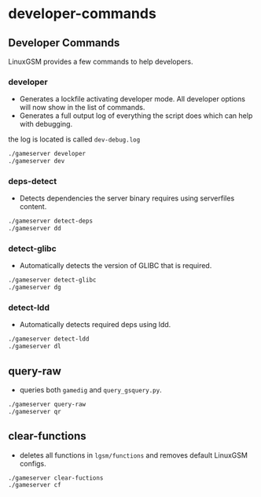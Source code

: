 # developer-commands

## Developer Commands

LinuxGSM provides a few commands to help developers.

### developer

* Generates a lockfile activating developer mode. All developer options will now show in the list of commands.
* Generates a full output log of everything the script does which can help with debugging.

the log is located is called `dev-debug.log`

```bash
./gameserver developer
./gameserver dev
```

### deps-detect

* Detects dependencies the server binary requires using serverfiles content.

```bash
./gameserver detect-deps
./gameserver dd
```

### detect-glibc

* Automatically detects the version of GLIBC that is required.

```bash
./gameserver detect-glibc
./gameserver dg
```

### detect-ldd

* Automatically detects required deps using ldd.

```bash
./gameserver detect-ldd
./gameserver dl
```

## query-raw

* queries both `gamedig` and `query_gsquery.py`.

```bash
./gameserver query-raw
./gameserver qr
```

## clear-functions

* deletes all functions in `lgsm/functions` and removes default LinuxGSM configs.

```bash
./gameserver clear-fuctions
./gameserver cf
```
